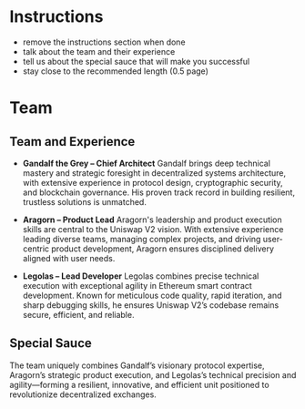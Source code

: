 # Instructions

- remove the instructions section when done
- talk about the team and their experience
- tell us about the special sauce that will make you successful
- stay close to the recommended length (0.5 page)

# Team

## Team and Experience

* **Gandalf the Grey – Chief Architect**
  Gandalf brings deep technical mastery and strategic foresight in decentralized systems architecture, with extensive experience in protocol design, cryptographic security, and blockchain governance. His proven track record in building resilient, trustless solutions is unmatched.

* **Aragorn – Product Lead**
  Aragorn's leadership and product execution skills are central to the Uniswap V2 vision. With extensive experience leading diverse teams, managing complex projects, and driving user-centric product development, Aragorn ensures disciplined delivery aligned with user needs.

* **Legolas – Lead Developer**
  Legolas combines precise technical execution with exceptional agility in Ethereum smart contract development. Known for meticulous code quality, rapid iteration, and sharp debugging skills, he ensures Uniswap V2’s codebase remains secure, efficient, and reliable.

## Special Sauce

The team uniquely combines Gandalf’s visionary protocol expertise, Aragorn’s strategic product execution, and Legolas’s technical precision and agility—forming a resilient, innovative, and efficient unit positioned to revolutionize decentralized exchanges.
